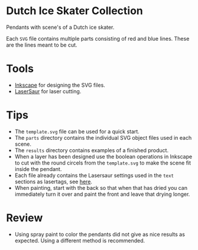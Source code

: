 # Dutch Ice Skater Collection
Pendants with scene's of a Dutch ice skater.

Each `SVG` file contains multiple parts consisting of red and blue lines. These are the lines meant to be cut.  

# Tools
- [Inkscape](https://inkscape.org/) for designing the SVG files.
- [LaserSaur](https://www.lasersaur.com/) for laser cutting.

# Tips
- The `template.svg` file can be used for a quick start.
- The `parts` directory contains the individual SVG object files used in each scene.
- The `results` directory contains examples of a finished product. 
- When a layer has been designed use the boolean operations in Inkscape to cut with the round circels from the `template.svg` to make the scene fit inside the pendant. 
- Each file already contains the Lasersaur settings used in the `text` sections as lasertags, see [here](https://github-wiki-see.page/m/nortd/lasersaur/wiki/lasertags).
- When painting, start with the back so that when that has dried you can immediately turn it over and paint the front and leave that drying longer.

# Review
- Using spray paint to color the pendants did not give as nice results as expected. Using a different method is recommended.